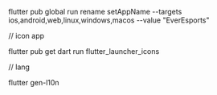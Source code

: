 flutter pub global run rename setAppName --targets ios,android,web,linux,windows,macos --value "EverEsports"


// icon app

flutter pub get
dart run flutter_launcher_icons


// lang

flutter gen-l10n